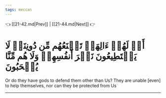 ```yaml
---
tags: meccan
---
```


👈 [[21-42.md|Prev]] | [[21-44.md|Next]] 👉

# أَمۡ لَهُمۡ ءَالِهَةٞ تَمۡنَعُهُم مِّن دُونِنَاۚ لَا يَسۡتَطِيعُونَ نَصۡرَ أَنفُسِهِمۡ وَلَا هُم مِّنَّا يُصۡحَبُونَ

Or do they have gods to defend them other than Us? They are unable [even] to help themselves, nor can they be protected from Us

---

